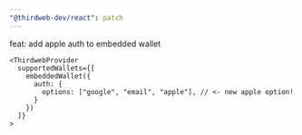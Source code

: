 ```yaml
---
"@thirdweb-dev/react": patch
---
```


feat: add apple auth to embedded wallet

```
<ThirdwebProvider
  supportedWallets={[
    embeddedWallet({
      auth: {
        options: ["google", "email", "apple"], // <- new apple option!
      }
    })
  ]}
>
```
